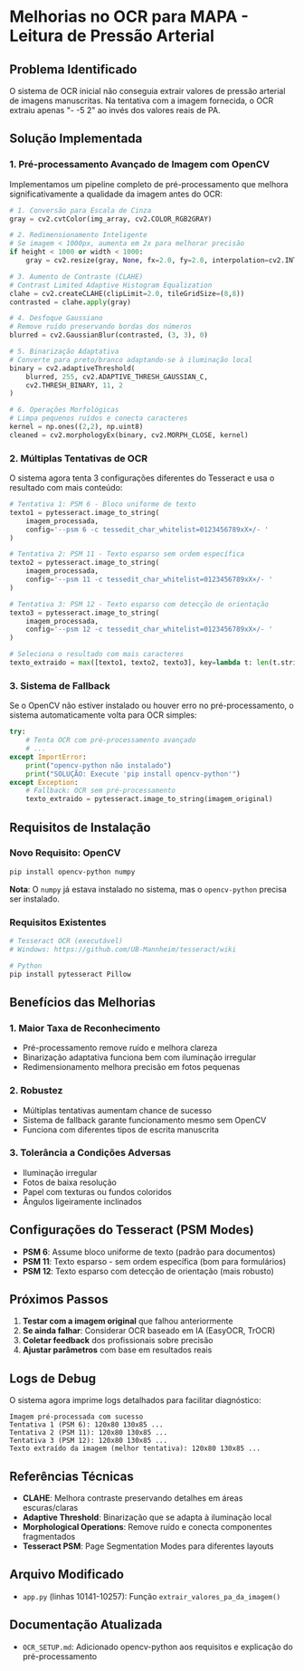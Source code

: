 # Melhorias no OCR para MAPA - Leitura de Pressão Arterial

## Problema Identificado

O sistema de OCR inicial não conseguia extrair valores de pressão arterial de imagens manuscritas. Na tentativa com a imagem fornecida, o OCR extraiu apenas "- -5 2" ao invés dos valores reais de PA.

## Solução Implementada

### 1. Pré-processamento Avançado de Imagem com OpenCV

Implementamos um pipeline completo de pré-processamento que melhora significativamente a qualidade da imagem antes do OCR:

```python
# 1. Conversão para Escala de Cinza
gray = cv2.cvtColor(img_array, cv2.COLOR_RGB2GRAY)

# 2. Redimensionamento Inteligente
# Se imagem < 1000px, aumenta em 2x para melhorar precisão
if height < 1000 or width < 1000:
    gray = cv2.resize(gray, None, fx=2.0, fy=2.0, interpolation=cv2.INTER_CUBIC)

# 3. Aumento de Contraste (CLAHE)
# Contrast Limited Adaptive Histogram Equalization
clahe = cv2.createCLAHE(clipLimit=2.0, tileGridSize=(8,8))
contrasted = clahe.apply(gray)

# 4. Desfoque Gaussiano
# Remove ruído preservando bordas dos números
blurred = cv2.GaussianBlur(contrasted, (3, 3), 0)

# 5. Binarização Adaptativa
# Converte para preto/branco adaptando-se à iluminação local
binary = cv2.adaptiveThreshold(
    blurred, 255, cv2.ADAPTIVE_THRESH_GAUSSIAN_C,
    cv2.THRESH_BINARY, 11, 2
)

# 6. Operações Morfológicas
# Limpa pequenos ruídos e conecta caracteres
kernel = np.ones((2,2), np.uint8)
cleaned = cv2.morphologyEx(binary, cv2.MORPH_CLOSE, kernel)
```

### 2. Múltiplas Tentativas de OCR

O sistema agora tenta 3 configurações diferentes do Tesseract e usa o resultado com mais conteúdo:

```python
# Tentativa 1: PSM 6 - Bloco uniforme de texto
texto1 = pytesseract.image_to_string(
    imagem_processada,
    config='--psm 6 -c tessedit_char_whitelist=0123456789xX×/- '
)

# Tentativa 2: PSM 11 - Texto esparso sem ordem específica
texto2 = pytesseract.image_to_string(
    imagem_processada,
    config='--psm 11 -c tessedit_char_whitelist=0123456789xX×/- '
)

# Tentativa 3: PSM 12 - Texto esparso com detecção de orientação
texto3 = pytesseract.image_to_string(
    imagem_processada,
    config='--psm 12 -c tessedit_char_whitelist=0123456789xX×/- '
)

# Seleciona o resultado com mais caracteres
texto_extraido = max([texto1, texto2, texto3], key=lambda t: len(t.strip()))
```

### 3. Sistema de Fallback

Se o OpenCV não estiver instalado ou houver erro no pré-processamento, o sistema automaticamente volta para OCR simples:

```python
try:
    # Tenta OCR com pré-processamento avançado
    # ...
except ImportError:
    print("opencv-python não instalado")
    print("SOLUÇÃO: Execute 'pip install opencv-python'")
except Exception:
    # Fallback: OCR sem pré-processamento
    texto_extraido = pytesseract.image_to_string(imagem_original)
```

## Requisitos de Instalação

### Novo Requisito: OpenCV

```bash
pip install opencv-python numpy
```

**Nota**: O `numpy` já estava instalado no sistema, mas o `opencv-python` precisa ser instalado.

### Requisitos Existentes

```bash
# Tesseract OCR (executável)
# Windows: https://github.com/UB-Mannheim/tesseract/wiki

# Python
pip install pytesseract Pillow
```

## Benefícios das Melhorias

### 1. **Maior Taxa de Reconhecimento**
- Pré-processamento remove ruído e melhora clareza
- Binarização adaptativa funciona bem com iluminação irregular
- Redimensionamento melhora precisão em fotos pequenas

### 2. **Robustez**
- Múltiplas tentativas aumentam chance de sucesso
- Sistema de fallback garante funcionamento mesmo sem OpenCV
- Funciona com diferentes tipos de escrita manuscrita

### 3. **Tolerância a Condições Adversas**
- Iluminação irregular
- Fotos de baixa resolução
- Papel com texturas ou fundos coloridos
- Ângulos ligeiramente inclinados

## Configurações do Tesseract (PSM Modes)

- **PSM 6**: Assume bloco uniforme de texto (padrão para documentos)
- **PSM 11**: Texto esparso - sem ordem específica (bom para formulários)
- **PSM 12**: Texto esparso com detecção de orientação (mais robusto)

## Próximos Passos

1. **Testar com a imagem original** que falhou anteriormente
2. **Se ainda falhar**: Considerar OCR baseado em IA (EasyOCR, TrOCR)
3. **Coletar feedback** dos profissionais sobre precisão
4. **Ajustar parâmetros** com base em resultados reais

## Logs de Debug

O sistema agora imprime logs detalhados para facilitar diagnóstico:

```
Imagem pré-processada com sucesso
Tentativa 1 (PSM 6): 120x80 130x85 ...
Tentativa 2 (PSM 11): 120x80 130x85 ...
Tentativa 3 (PSM 12): 120x80 130x85 ...
Texto extraído da imagem (melhor tentativa): 120x80 130x85 ...
```

## Referências Técnicas

- **CLAHE**: Melhora contraste preservando detalhes em áreas escuras/claras
- **Adaptive Threshold**: Binarização que se adapta à iluminação local
- **Morphological Operations**: Remove ruído e conecta componentes fragmentados
- **Tesseract PSM**: Page Segmentation Modes para diferentes layouts

## Arquivo Modificado

- `app.py` (linhas 10141-10257): Função `extrair_valores_pa_da_imagem()`

## Documentação Atualizada

- `OCR_SETUP.md`: Adicionado opencv-python aos requisitos e explicação do pré-processamento
